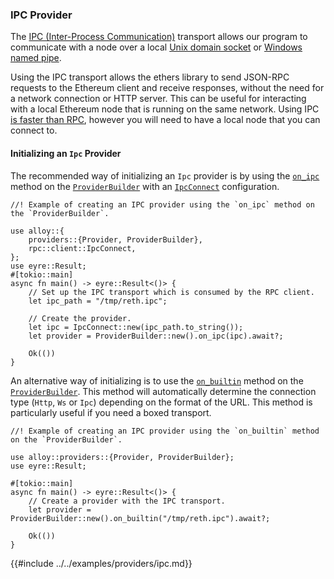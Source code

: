 ### IPC Provider

The [IPC (Inter-Process Communication)](https://en.wikipedia.org/wiki/Inter-process_communication) transport allows our program to communicate with a node over a local [Unix domain socket](https://en.wikipedia.org/wiki/Unix_domain_socket) or [Windows named pipe](https://learn.microsoft.com/en-us/windows/win32/ipc/named-pipes).

Using the IPC transport allows the ethers library to send JSON-RPC requests to the Ethereum client and receive responses, without the need for a network connection or HTTP server. This can be useful for interacting with a local Ethereum node that is running on the same network. Using IPC [is faster than RPC](https://github.com/0xKitsune/geth-ipc-rpc-bench), however you will need to have a local node that you can connect to.

#### Initializing an `Ipc` Provider

The recommended way of initializing an `Ipc` provider is by using the [`on_ipc`](https://alloy-rs.github.io/alloy/alloy_provider/builder/struct.ProviderBuilder.html#method.on_ipc) method on the [`ProviderBuilder`](https://alloy-rs.github.io/alloy/alloy_provider/builder/struct.ProviderBuilder.html) with an [`IpcConnect`](https://alloy-rs.github.io/alloy/alloy/rpc/client/struct.IpcConnect.html) configuration.

```rust,ignore
//! Example of creating an IPC provider using the `on_ipc` method on the `ProviderBuilder`.

use alloy::{
    providers::{Provider, ProviderBuilder},
    rpc::client::IpcConnect,
};
use eyre::Result;
#[tokio::main]
async fn main() -> eyre::Result<()> {
    // Set up the IPC transport which is consumed by the RPC client.
    let ipc_path = "/tmp/reth.ipc";

    // Create the provider.
    let ipc = IpcConnect::new(ipc_path.to_string());
    let provider = ProviderBuilder::new().on_ipc(ipc).await?;

    Ok(())
}
```

An alternative way of initializing is to use the [`on_builtin`](https://alloy-rs.github.io/alloy/alloy_provider/builder/struct.ProviderBuilder.html#method.on_builtin) method on the [`ProviderBuilder`](https://alloy-rs.github.io/alloy/alloy_provider/builder/struct.ProviderBuilder.html). This method will automatically determine the connection type (`Http`, `Ws` or `Ipc`) depending on the format of the URL. This method is particularly useful if you need a boxed transport.

```rust,ignore
//! Example of creating an IPC provider using the `on_builtin` method on the `ProviderBuilder`.

use alloy::providers::{Provider, ProviderBuilder};
use eyre::Result;

#[tokio::main]
async fn main() -> eyre::Result<()> {
    // Create a provider with the IPC transport.
    let provider = ProviderBuilder::new().on_builtin("/tmp/reth.ipc").await?;

    Ok(())
}
```

{{#include ../../examples/providers/ipc.md}}